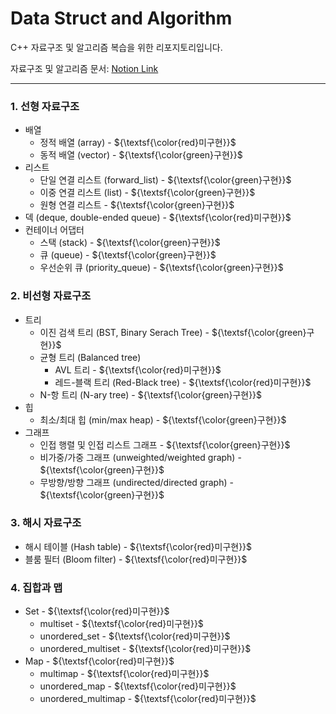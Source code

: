 # Data Struct and Algorithm
C++ 자료구조 및 알고리즘 복습을 위한 리포지토리입니다.

자료구조 및 알고리즘 문서: [Notion Link](https://www.notion.so/verebell2020/C-15d3cd6ab2178059b613c90d9e5b2e68?pvs=4)

---

### 1. 선형 자료구조
- 배열
  - 정적 배열 (array) - ${\textsf{\color{red}미구현}}$
  - 동적 배열 (vector) - ${\textsf{\color{green}구현}}$
- 리스트
  - 단일 연결 리스트 (forward_list) - ${\textsf{\color{green}구현}}$
  - 이중 연결 리스트 (list) - ${\textsf{\color{green}구현}}$
  - 원형 연결 리스트 - ${\textsf{\color{green}구현}}$
- 덱 (deque, double-ended queue) - ${\textsf{\color{red}미구현}}$
- 컨테이너 어댑터
  - 스택 (stack) - ${\textsf{\color{green}구현}}$
  - 큐 (queue) - ${\textsf{\color{green}구현}}$
  - 우선순위 큐 (priority_queue) - ${\textsf{\color{green}구현}}$

### 2. 비선형 자료구조
- 트리
  - 이진 검색 트리 (BST, Binary Serach Tree) - ${\textsf{\color{green}구현}}$
  - 균형 트리 (Balanced tree)
    - AVL 트리 - ${\textsf{\color{red}미구현}}$
    - 레드-블랙 트리 (Red-Black tree) - ${\textsf{\color{red}미구현}}$
  - N-항 트리 (N-ary tree) - ${\textsf{\color{green}구현}}$
- 힙
  - 최소/최대 힙 (min/max heap) - ${\textsf{\color{green}구현}}$
- 그래프
  - 인접 행렬 및 인접 리스트 그래프 - ${\textsf{\color{green}구현}}$
  - 비가중/가중 그래프 (unweighted/weighted graph) - ${\textsf{\color{green}구현}}$
  - 무방향/방향 그래프 (undirected/directed graph) - ${\textsf{\color{green}구현}}$
 
### 3. 해시 자료구조
- 해시 테이블 (Hash table) - ${\textsf{\color{red}미구현}}$
- 블룸 필터 (Bloom filter) - ${\textsf{\color{red}미구현}}$

### 4. 집합과 맵
- Set - ${\textsf{\color{red}미구현}}$
  - multiset - ${\textsf{\color{red}미구현}}$
  - unordered_set - ${\textsf{\color{red}미구현}}$
  - unordered_multiset - ${\textsf{\color{red}미구현}}$
- Map - ${\textsf{\color{red}미구현}}$
  - multimap - ${\textsf{\color{red}미구현}}$
  - unordered_map - ${\textsf{\color{red}미구현}}$
  - unordered_multimap - ${\textsf{\color{red}미구현}}$

